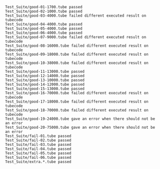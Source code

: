     Test_Suite/good-01-1700.tube passed
    Test_Suite/good-02-1000.tube passed
    Test_Suite/good-03-4000.tube failed different executed result on tubecode
    Test_Suite/good-04-4000.tube passed
    Test_Suite/good-05-4000.tube passed
    Test_Suite/good-06-4000.tube passed
    Test_Suite/good-07-9000.tube failed different executed result on tubecode
    Test_Suite/good-08-16000.tube failed different executed result on tubecode
    Test_Suite/good-09-18000.tube failed different executed result on tubecode
    Test_Suite/good-10-38000.tube failed different executed result on tubecode
    Test_Suite/good-11-13000.tube passed
    Test_Suite/good-12-14000.tube passed
    Test_Suite/good-13-10000.tube passed
    Test_Suite/good-14-12000.tube passed
    Test_Suite/good-15-13000.tube passed
    Test_Suite/good-16-70000.tube failed different executed result on tubecode
    Test_Suite/good-17-18000.tube failed different executed result on tubecode
    Test_Suite/good-18-70000.tube failed different executed result on tubecode
    Test_Suite/good-19-24000.tube gave an error when there should not be an error
    Test_Suite/good-20-75000.tube gave an error when there should not be an error
    Test_Suite/fail-01.tube passed
    Test_Suite/fail-02.tube passed
    Test_Suite/fail-03.tube passed
    Test_Suite/fail-04.tube passed
    Test_Suite/fail-05.tube passed
    Test_Suite/fail-06.tube passed
    Test_Suite/extra.*.tube passed

